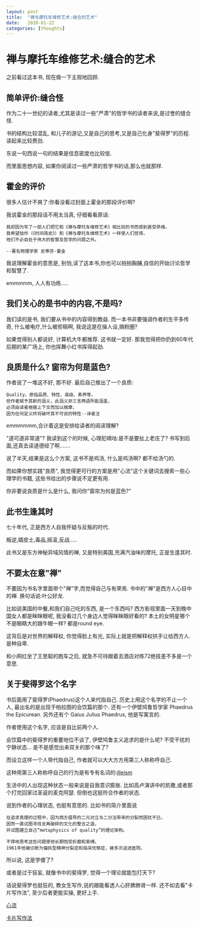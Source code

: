 ```yaml
---
layout: post
title:  "禅与摩托车维修艺术:缝合的艺术"
date:   2020-01-22
categories: [thoughts]
---
```



# 禅与摩托车维修艺术:缝合的艺术

之前看过这本书, 现在做一下主观地回顾. 


## 简单评价:缝合怪

作为二十一世纪的读者,尤其是读过一些"严肃"的哲学书的读者来说,是过誉的缝合怪.

书的结构比较混乱, 和儿子的游记,又是自己的思考,又是自己化身"斐得罗"的历程. 
读起来比较费劲.

东说一句西说一句的结果是信息密度也比较低. 

而里面思想内容, 如果你阅读过一些严肃的哲学书的话,那么也就那样. 

## 霍金的评价

很多人估计不爽了:你看没看过封面上霍金的那段评价啊?

我说霍金的那段话不用太当真, 仔细看看原话:
```
我却因为写了一部人们把它和《禅与摩托车维修艺术》相比较的书而感到甚受恭维。
我希望拙作（《时间简史》）和《禅与摩托车维修艺术》一样使人们觉得，
他们不必自处于伟大的智慧及哲学的问题之外。

--著名物理学家 史蒂芬·霍金
```
我说理解霍金的意思是, 别怕,读了这本书,你也可以拍拍胸脯,自信的开始讨论哲学和智慧了. 

emmmmm, 人人有功练.....

## 我们关心的是书中的内容,不是吗?

我们读的是书, 我们要从书中的内容得到教益. 
而一本书非要强调作者的生平多传奇, 什么被电疗,什么被拒稿啊, 
我说这是在操人设,搞粉圈?

如果觉得别人都说好, 计算机大牛都推荐. 这书就一定好. 
那我觉得把你扔到60年代后期的某广场上, 你也挥舞小红书挥得起劲. 


## 良质是什么? 窗帘为何是蓝色?

作者说了一堆这不好, 那不好.
最后自己推出了一个良质:

```
Quality，原指品质、特性、高级、素养等，
但作者赋予其新的涵义，此涵义非三言两语所能涵盖，
必须由读者根据上下文而加以揣摩，
因为任何定义终将破坏其不可说的特性--译者注
```

emmmmmm,合计着这是安排给读者的阅读理解?

"道可道非常道"?
我读到这个的时候, 心理犯嘀咕:是不是要扯上老庄了?
书写到后面,还真去读道德经了啊.......

说了半天,结果是这么个方案, 
这书不是鸡汤, 什么是鸡汤啊? 都不给汤勺的. 

而如果你想实践"良质", 
我觉得更可行的方案是用"心流"这个关键词去搜索一些心理学的书籍,
这些书给出的步骤说不定更有用.

你非要说良质是什么是什么, 
我问你"窗帘为何是蓝色?"

## 此书生逢其时
七十年代, 正是西方人自我怀疑与反叛的时代.

叛逆,嬉皮士,毒品,摇滚,反战.....

此书又是东方神秘异域风情的禅, 又是特别美国,充满汽油味的摩托, 正是生逢其时. 


## 不要太在意"禅"

不要因为书名字里面带个"禅"字,而觉得自己与有荣焉. 
书中的"禅"是西方人心目中的禅. 换句话说:叶公好龙.

比如说美国的中餐,和我们自己吃的东西, 是一个东西吗?
西方影视里面一天到晚中国女人都是眯眯眼呢, 我没看过几个身边人觉得眯眯眼好看的?
本土的女明星哪个不是眼睛大的跟牛眼一样? 都是round eye. 

这背后是对世界的解释权, 你觉得脸上有光, 
实际上就是把解释权拱手让给西方人. 是种自卑. 

和小网红坐了王思聪的跑车之后, 
就急不可待跟着去酒店对练72绝技差不多是一个意思. 


## 关于斐得罗这个名字

书后面用了斐得罗(Phaedrus)这个人来代指自己. 
历史上用这个名字的不止一个人, 
最出名的是出现于柏拉图的会饮篇的那个.
还有一个伊壁鸠鲁哲学家 Phaedrus the Epicurean.
另外还有个 Gaius Julius Phaedrus, 他是写寓言的.

作者使用这个名字, 应该是自比前两个人.

会饮篇中的斐得罗的重要地位不谈了, 
伊壁鸠鲁主义追求的是什么呢? 不受干扰的宁静状态...
是不是感觉出来双关的那个味了?

而设立这样一个人带代指自己, 
作者就可以大大方方用第三人称称呼自己. 

这种用第三人称称呼自己的行为是有专有名词的:[illeism](https://melmagazine.com/en-us/story/the-psychology-of-referring-to-yourself-in-the-third-person)

生活中的人出现这种状态一般来说是自我意识膨胀. 
比如高卢演讲中的凯撒,或者那个打完回家过圣诞的麦克阿瑟. 
但倒也这挺符合作者的状态. 

说到作者的心理状态, 也挺有意思的. 
比如书的简介里面说 
```
在追求真理的过程中，因为西方倡导的二元对立与二分法带来的分裂而困扰不已，
因而一直试图寻找支离破碎的文化的整合之道，
并试图建立自己“metaphysics of quality”的理论架构。

不停地思考这些问题使他长期饱受折磨和束缚。
1961年他被诊断为偏执型精神分裂症和临床忧郁症，被多次送进医院。
```
所以说, 这是学傻了? 

或者是过于狂妄, 就像书中的斐得罗, 觉得一个理论就能包打天下?

话说斐得罗也挺狂的, 教女生写作,说的跟能看透人心肝脾肺肾一样.
还不如去看"卡片写作法", 至少后者更能实操, 更好上手.


[心流](https://baike.baidu.com/item/%E5%BF%83%E6%B5%81/9824097?fr=aladdin)


[卡片写作法](https://sspai.com/post/59109)